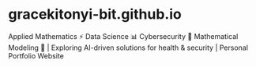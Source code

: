 # gracekitonyi-bit.github.io
Applied Mathematics ⚡ Data Science 📊 Cybersecurity 🔐 Mathematical Modeling 🧮 | Exploring AI-driven solutions for health & security | Personal Portfolio Website
